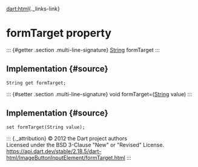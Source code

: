 [dart:html](../../dart-html/dart-html-library){._links-link}

formTarget property
===================

::: {#getter .section .multi-line-signature}
[String](../../dart-core/string-class) formTarget
:::

Implementation {#source}
--------------

``` {.language-dart data-language="dart"}
String get formTarget;
```

::: {#setter .section .multi-line-signature}
void formTarget=([String](../../dart-core/string-class) value)
:::

Implementation {#source}
--------------

``` {.language-dart data-language="dart"}
set formTarget(String value);
```

::: {._attribution}
© 2012 the Dart project authors\
Licensed under the BSD 3-Clause \"New\" or \"Revised\" License.\
<https://api.dart.dev/stable/2.18.5/dart-html/ImageButtonInputElement/formTarget.html>
:::
